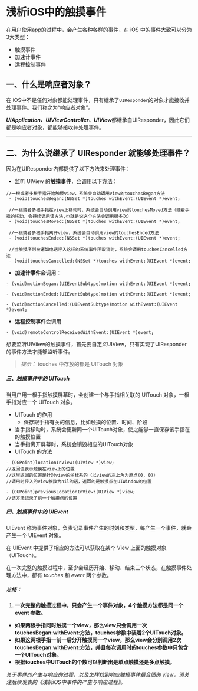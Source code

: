 # 浅析iOS中的触摸事件
在用户使用app的过程中，会产生各种各样的事件，在 iOS 中的事件大致可以分为3大类型：

- 触摸事件
- 加速计事件
- 远程控制事件

## 一、什么是响应者对象？
在 iOS中不是任何对象都能处理事件，只有继承了`UIResponder`的对象才能接收并处理事件。我们称之为“响应者对象”。

***UIApplication、UIViewController、UIView***都继承自UIResponder，因此它们都是响应者对象，都能够接收并处理事件。

---
## 二、为什么说继承了 UIResponder 就能够处理事件？
因为在UIResponder内部提供了以下方法来处理事件：

- 监听 UIView 的**触摸事件**，会调用以下方法：

```
//一根或者多根手指开始触摸view，系统会自动调用view的touchesBegan方法
 - (void)touchesBegan:(NSSet *)touches withEvent:(UIEvent *)event;
 
 //一根或者多根手指在view上移动时，系统会自动调用view的touchesMoved方法（随着手指的移动，会持续调用该方法,也就是说这个方法会调用很多次）
 - (void)touchesMoved:(NSSet *)touches withEvent:(UIEvent *)event;
 
 //一根或者多根手指离开view，系统会自动调用view的touchesEnded方法
 - (void)touchesEnded:(NSSet *)touches withEvent:(UIEvent *)event;
 
 //当触摸序列被诸如电话呼入这样的系统事件所取消时，系统会调用touchesCancelled方法
 - (void)touchesCancelled:(NSSet *)touches withEvent:(UIEvent *)event;
```
- **加速计事件**会调用：

 ```
- (void)motionBegan:(UIEventSubtype)motion withEvent:(UIEvent *)event;

- (void)motionEnded:(UIEventSubtype)motion withEvent:(UIEvent *)event;

- (void)motionCancelled:(UIEventSubtype)motion withEvent:(UIEvent *)event;
 ```
- **远程控制事件**会调用

```
- (void)remoteControlReceivedWithEvent:(UIEvent *)event;
```
想要监听UIViiew的触摸事件，首先要自定义UIView，只有实现了UIResponder的事件方法才能够监听事件。

> *提示：* touches 中存放的都是 UITouch 对象

##### 三、触摸事件中的 UITouch
当用户用一根手指触摸屏幕时，会创建一个与手指相关联的 UITouch 对象，一根手指对应一个 UITouch 对象。

- UITouch 的作用
	- 保存跟手指有关的信息，比如触摸的位置、时间、阶段
- 当手指移动时，系统会更新同一个UITouch对象，使之能够一直保存该手指在的触摸位置
- 当手指离开屏幕时，系统会销毁相应的UITouch对象
- UITouch 的方法

```
- (CGPoint)locationInView:(UIView *)view;
//返回值表示触摸在view上的位置
//这里返回的位置是针对view的坐标系的（以view的左上角为原点(0, 0)）
//调用时传入的view参数为nil的话，返回的是触摸点在UIWindow的位置

- (CGPoint)previousLocationInView:(UIView *)view;
//该方法记录了前一个触摸点的位置
```
##### 四、触摸事件中的 UIEvent
UIEvent 称为事件对象，负责记录事件产生的时刻和类型，每产生一个事件，就会产生一个 UIEvent 对象。

在 UIEvent 中提供了相应的方法可以获取在某个 View 上面的触摸对象（UITouch）。

在一次完整的触摸过程中，至少会经历开始、移动、结束三个状态，在触摸事件处理方法中，都有 *touches* 和 *event* 两个参数。

##### 总结：
1. **一次完整的触摸过程中，只会产生一个事件对象，4个触摸方法都是同一个 event 参数。**
- **如果两根手指同时触摸一个view，那么view只会调用一次touchesBegan:withEvent:方法，touches参数中装着2个UITouch对象。**
- **如果这两根手指一前一后分开触摸同一个view，那么view会分别调用2次touchesBegan:withEvent:方法，并且每次调用时的touches参数中只包含一个UITouch对象。**
- **根据touches中UITouch的个数可以判断出是单点触摸还是多点触摸。**

*关于事件的产生与响应的过程，以及怎样找到响应触摸事件最合适的 view，请关注后续发表的《浅析iOS中事件的产生与响应过程》。*
